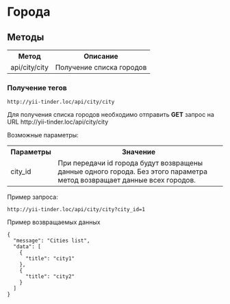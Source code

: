 # Города

## Методы

<table>
    <tr>
        <th>
            Метод
        </th>
        <th>
            Описание
        </th>
    </tr>
    <tr>
        <td>
            api/city/city
        </td>
        <td>
            Получение списка городов
        </td>
    </tr>
</table>

### Получение тегов

`http://yii-tinder.loc/api/city/city`
<p>
    Для получения списка городов необходимо отправить <b>GET</b> запрос на URL http://yii-tinder.loc/api/city/city
</p>
<p>
    Возможные параметры:
</p>
<table>
    <tr>
        <th>
            Параметры
        </th>
        <th>
            Значение
        </th>
    </tr>
    <tr>
        <td>
            city_id
        </td>
        <td>
            При передачи id города будут возвращены данные одного города.
            Без этого параметра метод возвращает данные всех городов.
        </td>
    </tr>
</table>
<p>
    Пример запроса:
</p>

`http://yii-tinder.loc/api/city/city?city_id=1`

<p>
    Пример возвращаемых данных
</p>

```json5
{
  "message": "Cities list",
  "data": [
    {
      "title": "city1"
    },
    {
      "title": "city2"
    }
  ]
}
```
